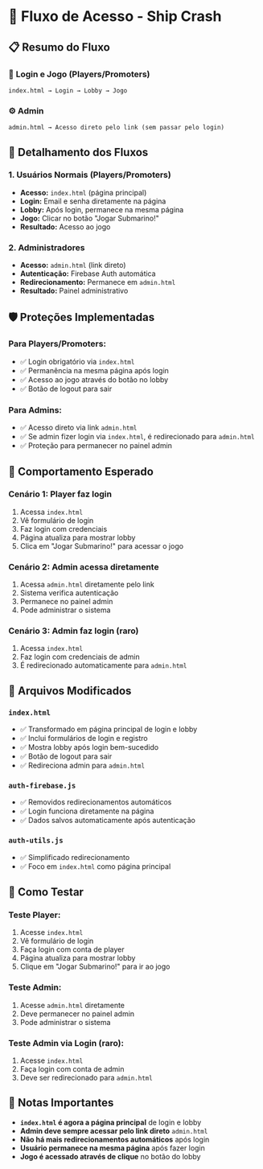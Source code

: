 # 🚢 Fluxo de Acesso - Ship Crash

## 📋 Resumo do Fluxo

### 🔐 **Login e Jogo (Players/Promoters)**
```
index.html → Login → Lobby → Jogo
```

### ⚙️ **Admin**
```
admin.html → Acesso direto pelo link (sem passar pelo login)
```

## 🔄 **Detalhamento dos Fluxos**

### 1. **Usuários Normais (Players/Promoters)**
- **Acesso:** `index.html` (página principal)
- **Login:** Email e senha diretamente na página
- **Lobby:** Após login, permanece na mesma página
- **Jogo:** Clicar no botão "Jogar Submarino!"
- **Resultado:** Acesso ao jogo

### 2. **Administradores**
- **Acesso:** `admin.html` (link direto)
- **Autenticação:** Firebase Auth automática
- **Redirecionamento:** Permanece em `admin.html`
- **Resultado:** Painel administrativo

## 🛡️ **Proteções Implementadas**

### **Para Players/Promoters:**
- ✅ Login obrigatório via `index.html`
- ✅ Permanência na mesma página após login
- ✅ Acesso ao jogo através do botão no lobby
- ✅ Botão de logout para sair

### **Para Admins:**
- ✅ Acesso direto via link `admin.html`
- ✅ Se admin fizer login via `index.html`, é redirecionado para `admin.html`
- ✅ Proteção para permanecer no painel admin

## 🎯 **Comportamento Esperado**

### **Cenário 1: Player faz login**
1. Acessa `index.html`
2. Vê formulário de login
3. Faz login com credenciais
4. Página atualiza para mostrar lobby
5. Clica em "Jogar Submarino!" para acessar o jogo

### **Cenário 2: Admin acessa diretamente**
1. Acessa `admin.html` diretamente pelo link
2. Sistema verifica autenticação
3. Permanece no painel admin
4. Pode administrar o sistema

### **Cenário 3: Admin faz login (raro)**
1. Acessa `index.html`
2. Faz login com credenciais de admin
3. É redirecionado automaticamente para `admin.html`

## 🔧 **Arquivos Modificados**

### **`index.html`**
- ✅ Transformado em página principal de login e lobby
- ✅ Inclui formulários de login e registro
- ✅ Mostra lobby após login bem-sucedido
- ✅ Botão de logout para sair
- ✅ Redireciona admin para `admin.html`

### **`auth-firebase.js`**
- ✅ Removidos redirecionamentos automáticos
- ✅ Login funciona diretamente na página
- ✅ Dados salvos automaticamente após autenticação

### **`auth-utils.js`**
- ✅ Simplificado redirecionamento
- ✅ Foco em `index.html` como página principal

## 🧪 **Como Testar**

### **Teste Player:**
1. Acesse `index.html`
2. Vê formulário de login
3. Faça login com conta de player
4. Página atualiza para mostrar lobby
5. Clique em "Jogar Submarino!" para ir ao jogo

### **Teste Admin:**
1. Acesse `admin.html` diretamente
2. Deve permanecer no painel admin
3. Pode administrar o sistema

### **Teste Admin via Login (raro):**
1. Acesse `index.html`
2. Faça login com conta de admin
3. Deve ser redirecionado para `admin.html`

## 📝 **Notas Importantes**

- **`index.html` é agora a página principal** de login e lobby
- **Admin deve sempre acessar pelo link direto** `admin.html`
- **Não há mais redirecionamentos automáticos** após login
- **Usuário permanece na mesma página** após fazer login
- **Jogo é acessado através de clique** no botão do lobby 